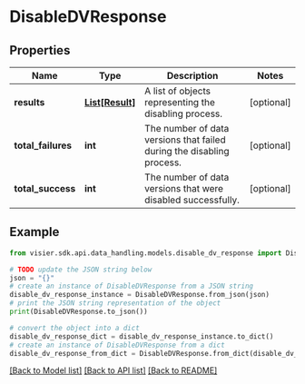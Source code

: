 # DisableDVResponse


## Properties

Name | Type | Description | Notes
------------ | ------------- | ------------- | -------------
**results** | [**List[Result]**](Result.md) | A list of objects representing the disabling process. | [optional] 
**total_failures** | **int** | The number of data versions that failed during the disabling process. | [optional] 
**total_success** | **int** | The number of data versions that were disabled successfully. | [optional] 

## Example

```python
from visier.sdk.api.data_handling.models.disable_dv_response import DisableDVResponse

# TODO update the JSON string below
json = "{}"
# create an instance of DisableDVResponse from a JSON string
disable_dv_response_instance = DisableDVResponse.from_json(json)
# print the JSON string representation of the object
print(DisableDVResponse.to_json())

# convert the object into a dict
disable_dv_response_dict = disable_dv_response_instance.to_dict()
# create an instance of DisableDVResponse from a dict
disable_dv_response_from_dict = DisableDVResponse.from_dict(disable_dv_response_dict)
```
[[Back to Model list]](../README.md#documentation-for-models) [[Back to API list]](../README.md#documentation-for-api-endpoints) [[Back to README]](../README.md)


